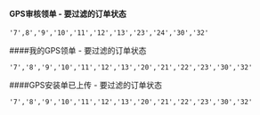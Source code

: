 #### GPS审核领单 - 要过滤的订单状态
````
'7',8','9','10','11','12','13','23','24','30','32'
````
####我的GPS领单 - 要过滤的订单状态
````
'7','8','9','10','11','12','13','20','21','22','23','30','32'
````
####GPS安装单已上传 - 要过滤的订单状态
````
'7','8','9','10','11','12','13','20','21','22','23','30','32'
````